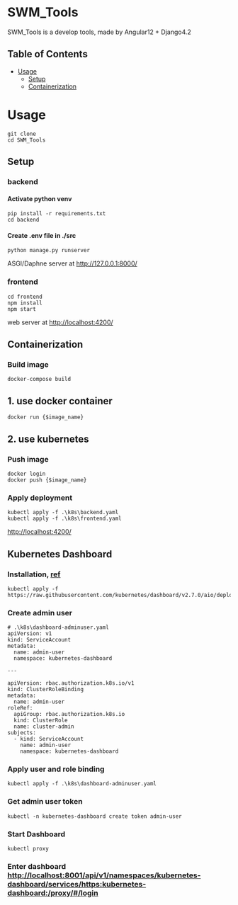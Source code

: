 # SWM_Tools

SWM_Tools is a develop tools, made by Angular12 + Django4.2

## Table of Contents
- [Usage](#Usage) 
    - [Setup](#Setup)
    - [Containerization](#Containerization)  
# Usage
```
git clone
cd SWM_Tools
```

## Setup
### backend
#### Activate python venv
```
pip install -r requirements.txt
cd backend
```
#### Create .env file in ./src
```
python manage.py runserver     
```
ASGI/Daphne server at <http://127.0.0.1:8000/>
### frontend
```
cd frontend
npm install
npm start
```
web server at <http://localhost:4200/>

## Containerization
### Build image
``` 
docker-compose build
```
## 1. use docker container
```
docker run {$image_name}
```
## 2. use kubernetes
###  Push image
```
docker login
docker push {$image_name}
```
### Apply deployment
```
kubectl apply -f .\k8s\backend.yaml
kubectl apply -f .\k8s\frontend.yaml
```
<http://localhost:4200/>
## Kubernetes Dashboard
### Installation, [ref](https://ciao-chung.com/page/article/kubernetes-dashboard-manage-cluster)
```
kubectl apply -f https://raw.githubusercontent.com/kubernetes/dashboard/v2.7.0/aio/deploy/recommended.yaml
```
### Create admin user
```
# .\k8s\dashboard-adminuser.yaml
apiVersion: v1
kind: ServiceAccount
metadata:
  name: admin-user
  namespace: kubernetes-dashboard

---

apiVersion: rbac.authorization.k8s.io/v1
kind: ClusterRoleBinding
metadata:
  name: admin-user
roleRef:
  apiGroup: rbac.authorization.k8s.io
  kind: ClusterRole
  name: cluster-admin
subjects:
  - kind: ServiceAccount
    name: admin-user
    namespace: kubernetes-dashboard
```

### Apply user and role binding
```
kubectl apply -f .\k8s\dashboard-adminuser.yaml
```
### Get admin user token
```
kubectl -n kubernetes-dashboard create token admin-user
```
### Start Dashboard
```
kubectl proxy
```

### Enter dashboard <http://localhost:8001/api/v1/namespaces/kubernetes-dashboard/services/https:kubernetes-dashboard:/proxy/#/login>